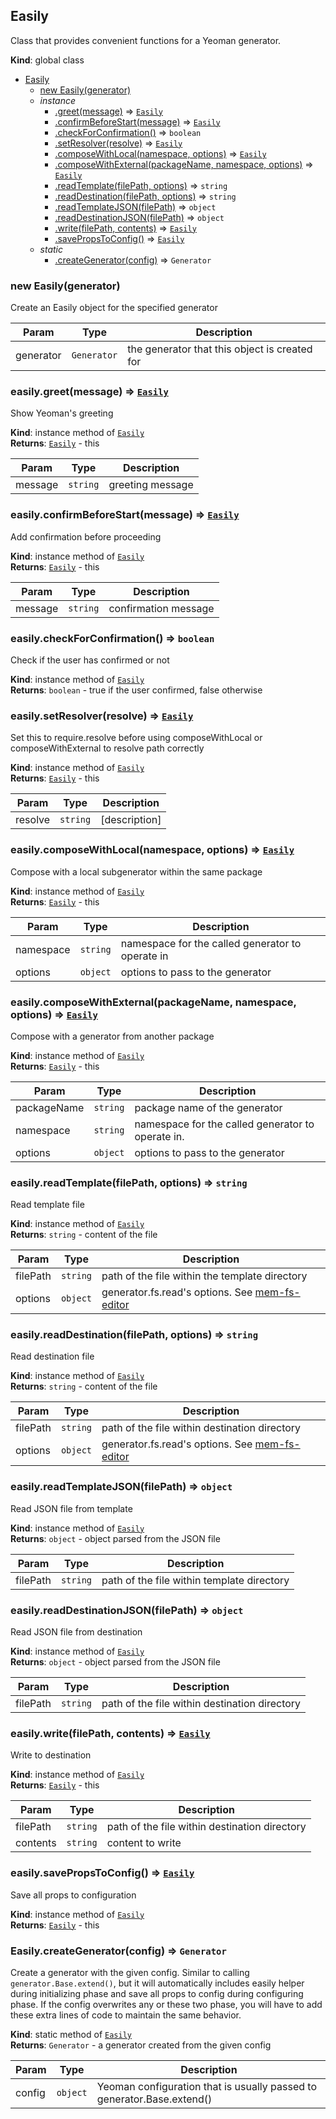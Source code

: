 <a name="Easily"></a>

## Easily
Class that provides convenient functions for a Yeoman generator.

**Kind**: global class  

* [Easily](#Easily)
    * [new Easily(generator)](#new_Easily_new)
    * _instance_
        * [.greet(message)](#Easily+greet) ⇒ <code>[Easily](#Easily)</code>
        * [.confirmBeforeStart(message)](#Easily+confirmBeforeStart) ⇒ <code>[Easily](#Easily)</code>
        * [.checkForConfirmation()](#Easily+checkForConfirmation) ⇒ <code>boolean</code>
        * [.setResolver(resolve)](#Easily+setResolver) ⇒ <code>[Easily](#Easily)</code>
        * [.composeWithLocal(namespace, options)](#Easily+composeWithLocal) ⇒ <code>[Easily](#Easily)</code>
        * [.composeWithExternal(packageName, namespace, options)](#Easily+composeWithExternal) ⇒ <code>[Easily](#Easily)</code>
        * [.readTemplate(filePath, options)](#Easily+readTemplate) ⇒ <code>string</code>
        * [.readDestination(filePath, options)](#Easily+readDestination) ⇒ <code>string</code>
        * [.readTemplateJSON(filePath)](#Easily+readTemplateJSON) ⇒ <code>object</code>
        * [.readDestinationJSON(filePath)](#Easily+readDestinationJSON) ⇒ <code>object</code>
        * [.write(filePath, contents)](#Easily+write) ⇒ <code>[Easily](#Easily)</code>
        * [.savePropsToConfig()](#Easily+savePropsToConfig) ⇒ <code>[Easily](#Easily)</code>
    * _static_
        * [.createGenerator(config)](#Easily.createGenerator) ⇒ <code>Generator</code>

<a name="new_Easily_new"></a>

### new Easily(generator)
Create an Easily object for the specified generator


| Param | Type | Description |
| --- | --- | --- |
| generator | <code>Generator</code> | the generator that this object is created for |

<a name="Easily+greet"></a>

### easily.greet(message) ⇒ <code>[Easily](#Easily)</code>
Show Yeoman's greeting

**Kind**: instance method of <code>[Easily](#Easily)</code>  
**Returns**: <code>[Easily](#Easily)</code> - this  

| Param | Type | Description |
| --- | --- | --- |
| message | <code>string</code> | greeting message |

<a name="Easily+confirmBeforeStart"></a>

### easily.confirmBeforeStart(message) ⇒ <code>[Easily](#Easily)</code>
Add confirmation before proceeding

**Kind**: instance method of <code>[Easily](#Easily)</code>  
**Returns**: <code>[Easily](#Easily)</code> - this  

| Param | Type | Description |
| --- | --- | --- |
| message | <code>string</code> | confirmation message |

<a name="Easily+checkForConfirmation"></a>

### easily.checkForConfirmation() ⇒ <code>boolean</code>
Check if the user has confirmed or not

**Kind**: instance method of <code>[Easily](#Easily)</code>  
**Returns**: <code>boolean</code> - true if the user confirmed, false otherwise  
<a name="Easily+setResolver"></a>

### easily.setResolver(resolve) ⇒ <code>[Easily](#Easily)</code>
Set this to require.resolve
before using composeWithLocal or composeWithExternal
to resolve path correctly

**Kind**: instance method of <code>[Easily](#Easily)</code>  
**Returns**: <code>[Easily](#Easily)</code> - this  

| Param | Type | Description |
| --- | --- | --- |
| resolve | <code>string</code> | [description] |

<a name="Easily+composeWithLocal"></a>

### easily.composeWithLocal(namespace, options) ⇒ <code>[Easily](#Easily)</code>
Compose with a local subgenerator within the same package

**Kind**: instance method of <code>[Easily](#Easily)</code>  
**Returns**: <code>[Easily](#Easily)</code> - this  

| Param | Type | Description |
| --- | --- | --- |
| namespace | <code>string</code> | namespace for the called generator to operate in |
| options | <code>object</code> | options to pass to the generator |

<a name="Easily+composeWithExternal"></a>

### easily.composeWithExternal(packageName, namespace, options) ⇒ <code>[Easily](#Easily)</code>
Compose with a generator from another package

**Kind**: instance method of <code>[Easily](#Easily)</code>  
**Returns**: <code>[Easily](#Easily)</code> - this  

| Param | Type | Description |
| --- | --- | --- |
| packageName | <code>string</code> | package name of the generator |
| namespace | <code>string</code> | namespace for the called generator to operate in. |
| options | <code>object</code> | options to pass to the generator |

<a name="Easily+readTemplate"></a>

### easily.readTemplate(filePath, options) ⇒ <code>string</code>
Read template file

**Kind**: instance method of <code>[Easily](#Easily)</code>  
**Returns**: <code>string</code> - content of the file  

| Param | Type | Description |
| --- | --- | --- |
| filePath | <code>string</code> | path of the file within the template directory |
| options | <code>object</code> | generator.fs.read's options. See [mem-fs-editor](https://github.com/sboudrias/mem-fs-editor) |

<a name="Easily+readDestination"></a>

### easily.readDestination(filePath, options) ⇒ <code>string</code>
Read destination file

**Kind**: instance method of <code>[Easily](#Easily)</code>  
**Returns**: <code>string</code> - content of the file  

| Param | Type | Description |
| --- | --- | --- |
| filePath | <code>string</code> | path of the file within destination directory |
| options | <code>object</code> | generator.fs.read's options. See [mem-fs-editor](https://github.com/sboudrias/mem-fs-editor) |

<a name="Easily+readTemplateJSON"></a>

### easily.readTemplateJSON(filePath) ⇒ <code>object</code>
Read JSON file from template

**Kind**: instance method of <code>[Easily](#Easily)</code>  
**Returns**: <code>object</code> - object parsed from the JSON file  

| Param | Type | Description |
| --- | --- | --- |
| filePath | <code>string</code> | path of the file within template directory |

<a name="Easily+readDestinationJSON"></a>

### easily.readDestinationJSON(filePath) ⇒ <code>object</code>
Read JSON file from destination

**Kind**: instance method of <code>[Easily](#Easily)</code>  
**Returns**: <code>object</code> - object parsed from the JSON file  

| Param | Type | Description |
| --- | --- | --- |
| filePath | <code>string</code> | path of the file within destination directory |

<a name="Easily+write"></a>

### easily.write(filePath, contents) ⇒ <code>[Easily](#Easily)</code>
Write to destination

**Kind**: instance method of <code>[Easily](#Easily)</code>  
**Returns**: <code>[Easily](#Easily)</code> - this  

| Param | Type | Description |
| --- | --- | --- |
| filePath | <code>string</code> | path of the file within destination directory |
| contents | <code>string</code> | content to write |

<a name="Easily+savePropsToConfig"></a>

### easily.savePropsToConfig() ⇒ <code>[Easily](#Easily)</code>
Save all props to configuration

**Kind**: instance method of <code>[Easily](#Easily)</code>  
**Returns**: <code>[Easily](#Easily)</code> - this  
<a name="Easily.createGenerator"></a>

### Easily.createGenerator(config) ⇒ <code>Generator</code>
Create a generator with the given config.
Similar to calling `generator.Base.extend()`,
but it will automatically includes easily helper during initializing phase
and save all props to config during configuring phase.
If the config overwrites any or these two phase, you will have to add these extra lines of code
to maintain the same behavior.

**Kind**: static method of <code>[Easily](#Easily)</code>  
**Returns**: <code>Generator</code> - a generator created from the given config  

| Param | Type | Description |
| --- | --- | --- |
| config | <code>object</code> | Yeoman configuration that is usually passed to generator.Base.extend() |

